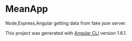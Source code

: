 # MeanApp
Node,Express,Angular
getting data from fake json server.

This project was generated with [Angular CLI](https://github.com/angular/angular-cli) version 1.6.1.

